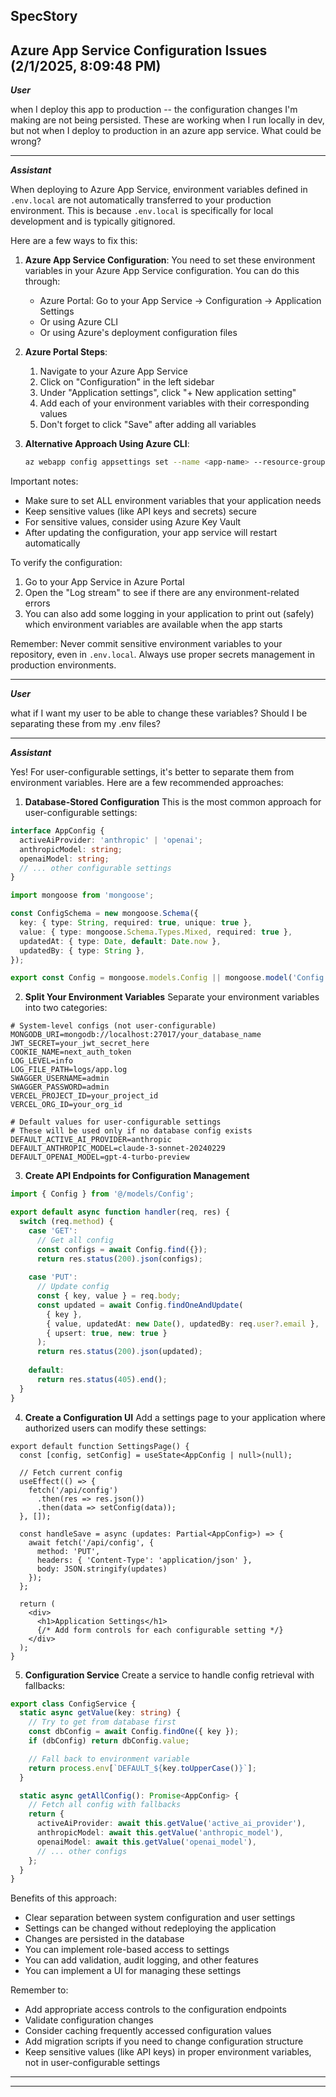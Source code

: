 ## SpecStory

## Azure App Service Configuration Issues (2/1/2025, 8:09:48 PM)

_**User**_

when I deploy this app to production -- the configuration changes I'm making are not being persisted.  These are working when I run locally in dev, but not when I deploy to production in an azure app service.  What could be wrong?

---

_**Assistant**_

When deploying to Azure App Service, environment variables defined in `.env.local` are not automatically transferred to your production environment. This is because `.env.local` is specifically for local development and is typically gitignored.

Here are a few ways to fix this:

1. **Azure App Service Configuration**:
   You need to set these environment variables in your Azure App Service configuration. You can do this through:
   - Azure Portal: Go to your App Service → Configuration → Application Settings
   - Or using Azure CLI
   - Or using Azure's deployment configuration files

2. **Azure Portal Steps**:
   1. Navigate to your Azure App Service
   2. Click on "Configuration" in the left sidebar
   3. Under "Application settings", click "+ New application setting"
   4. Add each of your environment variables with their corresponding values
   5. Don't forget to click "Save" after adding all variables

3. **Alternative Approach Using Azure CLI**:
   ```bash
   az webapp config appsettings set --name <app-name> --resource-group <resource-group-name> --settings MONGODB_URI="your_value" JWT_SECRET="your_value" ...
   ```

Important notes:
- Make sure to set ALL environment variables that your application needs
- Keep sensitive values (like API keys and secrets) secure
- For sensitive values, consider using Azure Key Vault
- After updating the configuration, your app service will restart automatically

To verify the configuration:
1. Go to your App Service in Azure Portal
2. Open the "Log stream" to see if there are any environment-related errors
3. You can also add some logging in your application to print out (safely) which environment variables are available when the app starts

Remember: Never commit sensitive environment variables to your repository, even in `.env.local`. Always use proper secrets management in production environments.

---

_**User**_

what if I want my user to be able to change these variables?  Should I be separating these from my .env files?

---

_**Assistant**_



Yes! For user-configurable settings, it's better to separate them from environment variables. Here are a few recommended approaches:

1. **Database-Stored Configuration**
This is the most common approach for user-configurable settings:

```typescript:src/types/config.ts
interface AppConfig {
  activeAiProvider: 'anthropic' | 'openai';
  anthropicModel: string;
  openaiModel: string;
  // ... other configurable settings
}
```

```typescript:src/models/Config.ts
import mongoose from 'mongoose';

const ConfigSchema = new mongoose.Schema({
  key: { type: String, required: true, unique: true },
  value: { type: mongoose.Schema.Types.Mixed, required: true },
  updatedAt: { type: Date, default: Date.now },
  updatedBy: { type: String },
});

export const Config = mongoose.models.Config || mongoose.model('Config', ConfigSchema);
```

2. **Split Your Environment Variables**
Separate your environment variables into two categories:

```env:.env.local
# System-level configs (not user-configurable)
MONGODB_URI=mongodb://localhost:27017/your_database_name
JWT_SECRET=your_jwt_secret_here
COOKIE_NAME=next_auth_token
LOG_LEVEL=info
LOG_FILE_PATH=logs/app.log
SWAGGER_USERNAME=admin
SWAGGER_PASSWORD=admin
VERCEL_PROJECT_ID=your_project_id
VERCEL_ORG_ID=your_org_id

# Default values for user-configurable settings
# These will be used only if no database config exists
DEFAULT_ACTIVE_AI_PROVIDER=anthropic
DEFAULT_ANTHROPIC_MODEL=claude-3-sonnet-20240229
DEFAULT_OPENAI_MODEL=gpt-4-turbo-preview
```

3. **Create API Endpoints for Configuration Management**

```typescript:src/pages/api/config.ts
import { Config } from '@/models/Config';

export default async function handler(req, res) {
  switch (req.method) {
    case 'GET':
      // Get all config
      const configs = await Config.find({});
      return res.status(200).json(configs);
      
    case 'PUT':
      // Update config
      const { key, value } = req.body;
      const updated = await Config.findOneAndUpdate(
        { key },
        { value, updatedAt: new Date(), updatedBy: req.user?.email },
        { upsert: true, new: true }
      );
      return res.status(200).json(updated);
      
    default:
      return res.status(405).end();
  }
}
```

4. **Create a Configuration UI**
Add a settings page to your application where authorized users can modify these settings:

```typescript:src/pages/admin/settings.tsx
export default function SettingsPage() {
  const [config, setConfig] = useState<AppConfig | null>(null);
  
  // Fetch current config
  useEffect(() => {
    fetch('/api/config')
      .then(res => res.json())
      .then(data => setConfig(data));
  }, []);

  const handleSave = async (updates: Partial<AppConfig>) => {
    await fetch('/api/config', {
      method: 'PUT',
      headers: { 'Content-Type': 'application/json' },
      body: JSON.stringify(updates)
    });
  };

  return (
    <div>
      <h1>Application Settings</h1>
      {/* Add form controls for each configurable setting */}
    </div>
  );
}
```

5. **Configuration Service**
Create a service to handle config retrieval with fallbacks:

```typescript:src/services/configService.ts
export class ConfigService {
  static async getValue(key: string) {
    // Try to get from database first
    const dbConfig = await Config.findOne({ key });
    if (dbConfig) return dbConfig.value;

    // Fall back to environment variable
    return process.env[`DEFAULT_${key.toUpperCase()}`];
  }

  static async getAllConfig(): Promise<AppConfig> {
    // Fetch all config with fallbacks
    return {
      activeAiProvider: await this.getValue('active_ai_provider'),
      anthropicModel: await this.getValue('anthropic_model'),
      openaiModel: await this.getValue('openai_model'),
      // ... other configs
    };
  }
}
```

Benefits of this approach:
- Clear separation between system configuration and user settings
- Settings can be changed without redeploying the application
- Changes are persisted in the database
- You can implement role-based access to settings
- You can add validation, audit logging, and other features
- You can implement a UI for managing these settings

Remember to:
- Add appropriate access controls to the configuration endpoints
- Validate configuration changes
- Consider caching frequently accessed configuration values
- Add migration scripts if you need to change configuration structure
- Keep sensitive values (like API keys) in proper environment variables, not in user-configurable settings

---



---

